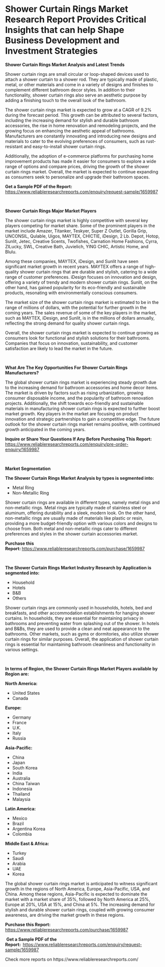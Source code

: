 <p><h1>Shower Curtain Rings Market Research Report Provides Critical Insights that can help Shape Business Development and Investment Strategies</h1></p><p><strong>Shower Curtain Rings Market Analysis and Latest Trends</strong></p>
<p><p>Shower curtain rings are small circular or loop-shaped devices used to attach a shower curtain to a shower rod. They are typically made of plastic, metal, or other materials and come in a variety of designs and finishes to complement different bathroom decor styles. In addition to their functionality, shower curtain rings also serve an aesthetic purpose by adding a finishing touch to the overall look of the bathroom.</p><p>The shower curtain rings market is expected to grow at a CAGR of 9.2% during the forecast period. This growth can be attributed to several factors, including the increasing demand for stylish and durable bathroom accessories, the rise in home renovation and remodeling projects, and the growing focus on enhancing the aesthetic appeal of bathrooms. Manufacturers are constantly innovating and introducing new designs and materials to cater to the evolving preferences of consumers, such as rust-resistant and easy-to-install shower curtain rings.</p><p>Additionally, the adoption of e-commerce platforms for purchasing home improvement products has made it easier for consumers to explore a wide range of options and compare prices, driving the growth of the shower curtain rings market. Overall, the market is expected to continue expanding as consumers seek to personalize and upgrade their bathroom spaces.</p></p>
<p><strong>Get a Sample PDF of the Report:&nbsp;</strong> <a href="https://www.reliableresearchreports.com/enquiry/request-sample/1659987">https://www.reliableresearchreports.com/enquiry/request-sample/1659987</a></p>
<p>&nbsp;</p>
<p><strong>Shower Curtain Rings Major Market Players</strong></p>
<p><p>The shower curtain rings market is highly competitive with several key players competing for market share. Some of the prominent players in the market include Amazer, Titanker, Teskyer, Super Z Outlet, Gorilla Grip, UNCONSIL, Qulable, Uigos, MAYTEX, CHICTIE, iDesign, 2 Lb. Depot, Hotop, Sunlit, Jetec, Creative Scents, Twofishes, Carnation Home Fashions, Cyrra, ZILucky, SWL, Creative Bath, Juvielich, YING CHIC, Artistic Home, and Blulu.</p><p>Among these companies, MAYTEX, iDesign, and Sunlit have seen significant market growth in recent years. MAYTEX offers a range of high-quality shower curtain rings that are durable and stylish, catering to a wide range of customer preferences. iDesign focuses on innovation and design, offering a variety of trendy and modern shower curtain rings. Sunlit, on the other hand, has gained popularity for its eco-friendly and sustainable products, resonating with environmentally conscious consumers.</p><p>The market size of the shower curtain rings market is estimated to be in the range of millions of dollars, with the potential for further growth in the coming years. The sales revenue of some of the key players in the market, such as MAYTEX, iDesign, and Sunlit, is in the millions of dollars annually, reflecting the strong demand for quality shower curtain rings.</p><p>Overall, the shower curtain rings market is expected to continue growing as consumers look for functional and stylish solutions for their bathrooms. Companies that focus on innovation, sustainability, and customer satisfaction are likely to lead the market in the future.</p></p>
<p>&nbsp;</p>
<p><strong>What Are The Key Opportunities For Shower Curtain Rings Manufacturers?</strong></p>
<p><p>The global shower curtain rings market is experiencing steady growth due to the increasing demand for bathroom accessories and home decor items. The market is driven by factors such as rising urbanization, growing consumer disposable income, and the popularity of bathroom renovation projects. Additionally, the shift towards eco-friendly and sustainable materials in manufacturing shower curtain rings is expected to further boost market growth. Key players in the market are focusing on product innovation and strategic partnerships to gain a competitive edge. The future outlook for the shower curtain rings market remains positive, with continued growth anticipated in the coming years.</p></p>
<p><strong>Inquire or Share Your Questions If Any Before Purchasing This Report:</strong> <a href="https://www.reliableresearchreports.com/enquiry/pre-order-enquiry/1659987">https://www.reliableresearchreports.com/enquiry/pre-order-enquiry/1659987</a></p>
<p>&nbsp;</p>
<p><strong>Market Segmentation</strong></p>
<p><strong>The Shower Curtain Rings Market Analysis by types is segmented into:</strong></p>
<p><ul><li>Metal Ring</li><li>Non-Metallic Ring</li></ul></p>
<p><p>Shower curtain rings are available in different types, namely metal rings and non-metallic rings. Metal rings are typically made of stainless steel or aluminum, offering durability and a sleek, modern look. On the other hand, non-metallic rings are usually made of materials like plastic or resin, providing a more budget-friendly option with various colors and designs to choose from. Both metal and non-metallic rings cater to different preferences and styles in the shower curtain accessories market.</p></p>
<p><strong>Purchase this Report:&nbsp;</strong><a href="https://www.reliableresearchreports.com/purchase/1659987">https://www.reliableresearchreports.com/purchase/1659987</a></p>
<p>&nbsp;</p>
<p><strong>The Shower Curtain Rings Market Industry Research by Application is segmented into:</strong></p>
<p><ul><li>Household</li><li>Hotels</li><li>B&B</li><li>Others</li></ul></p>
<p><p>Shower curtain rings are commonly used in households, hotels, bed and breakfasts, and other accommodation establishments for hanging shower curtains. In households, they are essential for maintaining privacy in bathrooms and preventing water from splashing out of the shower. In hotels and B&Bs, they are used to provide a clean and neat appearance to the bathrooms. Other markets, such as gyms or dormitories, also utilize shower curtain rings for similar purposes. Overall, the application of shower curtain rings is essential for maintaining bathroom cleanliness and functionality in various settings.</p></p>
<p>&nbsp;</p>
<p><strong>In terms of Region, the Shower Curtain Rings Market Players available by Region are:</strong></p>
<p>
    <p> <strong> North America: </strong>
        <ul>
            <li>United States</li>
            <li>Canada</li>
        </ul>
        </p> 
    <p> <strong> Europe: </strong>
        <ul>
            <li>Germany</li>
            <li>France</li>
            <li>U.K.</li>
            <li>Italy</li>
            <li>Russia</li>
        </ul>
        </p> 
    <p> <strong> Asia-Pacific: </strong>
        <ul>
            <li>China</li>
            <li>Japan</li>
            <li>South Korea</li>
            <li>India</li>
            <li>Australia</li>
            <li>China Taiwan</li>
            <li>Indonesia</li>
            <li>Thailand</li>
            <li>Malaysia</li>
        </ul>
        </p> 
    <p> <strong> Latin America: </strong>
        <ul>
            <li>Mexico</li>
            <li>Brazil</li>
            <li>Argentina Korea</li>
            <li>Colombia</li>
        </ul>
        </p> 
    <p> <strong> Middle East & Africa: </strong>
        <ul>
            <li>Turkey</li>
            <li>Saudi</li>
            <li>Arabia</li>
            <li>UAE</li>
            <li>Korea</li>
        </ul>
    </p>
    </p>
<p><p>The global shower curtain rings market is anticipated to witness significant growth in the regions of North America, Europe, Asia-Pacific, USA, and China. Among these regions, Asia-Pacific is expected to dominate the market with a market share of 35%, followed by North America at 25%, Europe at 20%, USA at 15%, and China at 5%. The increasing demand for stylish and durable shower curtain rings, coupled with growing consumer awareness, are driving the market growth in these regions.</p></p>
<p><strong>Purchase this Report: </strong><a href="https://www.reliableresearchreports.com/purchase/1659987">https://www.reliableresearchreports.com/purchase/1659987</a></p>
<p>&nbsp;<strong>Get a Sample PDF of the Report:&nbsp;&nbsp;</strong><a href="https://www.reliableresearchreports.com/enquiry/request-sample/1659987">https://www.reliableresearchreports.com/enquiry/request-sample/1659987</a></p>
<p><strong></strong></p>
<p>Check more reports on https://www.reliableresearchreports.com/</p>